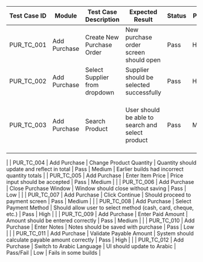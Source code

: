 | Test Case ID     | Module        | Test Case Description                                                   | Expected Result                                                      | Status        | Priority | Notes                                                                 |
|------------------|---------------|---------------------------------------------------------------------------|------------------------------------------------------------------------|---------------|----------|------------------------------------------------------------------------|
| PUR_TC_001       | Add Purchase  | Create New Purchase Order                                               | New purchase order screen should open                                 | Pass          | High     |                                                                         |
| PUR_TC_002       | Add Purchase  | Select Supplier from dropdown                                           | Supplier should be selected successfully                              | Pass          | High     |                                                                         |
| PUR_TC_003       | Add Purchase  | Search Product                                                          | User should be able to search and select product                      | Pass          | Medium   | Some builds not tested due to server error
|
| PUR_TC_004       | Add Purchase  | Change Product Quantity                                                 | Quantity should update and reflect in total                           | Pass          | Medium   | Earlier builds had incorrect quantity totals                          |
| PUR_TC_005       | Add Purchase  | Enter Item Price                                                        | Price input should be accepted                                        | Pass          | Medium   |                                                                         |
| PUR_TC_006       | Add Purchase  | Close Purchase Window                                                   | Window should close without saving                                    | Pass          | Low      |                                                                         |
| PUR_TC_007       | Add Purchase  | Click Continue                                                          | Should proceed to payment screen                                      | Pass          | Medium   |                                                                         |
| PUR_TC_008       | Add Purchase  | Select Payment Method                                                   | Should allow user to select method (cash, card, cheque, etc.)         | Pass          | High     |                                                                         |
| PUR_TC_009       | Add Purchase  | Enter Paid Amount                                                       | Amount should be entered correctly                                    | Pass          | Medium   |                                                                         |
| PUR_TC_010       | Add Purchase  | Enter Notes                                                             | Notes should be saved with purchase                                   | Pass          | Low      |                                                                         |
| PUR_TC_011       | Add Purchase  | Validate Payable Amount                                                 | System should calculate payable amount correctly                      | Pass          | High     |                                                                         |
| PUR_TC_012       | Add Purchase  | Switch to Arabic Language                                               | UI should update to Arabic                                            | Pass/Fail     | Low      | Fails in some builds                                                   |

